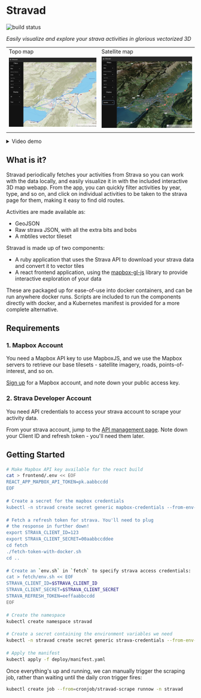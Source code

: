 # Stravad
![build status](https://github.com/scottgerring/stravad/actions/workflows/docker-publish.yml/badge.svg?branch=main)

_Easily visualize and explore your strava activities in glorious vectorized 3D_

<table>
  <tr>
    <td>Topo map</td>
     <td>Satellite map</td>
  </tr>
  <tr>
    <td><img src="docs/topo.jpg" width=400 ></td>
    <td><img src="docs/satellite.jpg" width=400 ></td>    
  </tr>
  <tr>
    <td>
    </td>
 </table>
 
<details>
<summary>Video demo</summary>

 [stravad-demo.webm](https://user-images.githubusercontent.com/474021/231122652-7a334ba5-e0f3-443c-b8e6-30de4190539f.webm)
</details>

## What is it?

Stravad periodically fetches your activities from Strava so you can work with the data locally, and easily visualize
it in with the included interactive 3D map webapp. From the app, you can quickly filter activities by year, type, and so on,
and click on individual activities to be taken to the strava page for them, making it easy to find old routes.

Activities are made available as: 

* GeoJSON
* Raw strava JSON, with all the extra bits and bobs
* A mbtiles vector tileset 

Stravad is made up of two components:

* A ruby application that uses the Strava API to download your strava data and convert it to vector tiles
* A react frontend application, using the [mapbox-gl-js](https://github.com/mapbox/mapbox-gl-js) library 
to provide interactive exploration of your data

These are packaged up for ease-of-use into docker containers, and can be run anywhere docker runs. Scripts
are included to run the components directly with docker, and a Kubernetes manifest is provided for a more
complete alternative.

## Requirements

### 1. Mapbox Account
You need a Mapbox API key to use MapboxJS, and we use the Mapbox servers to retrieve our base tilesets - 
satellite imagery, roads, points-of-interest, and so on.

[Sign up](https://account.mapbox.com/auth/signup/) for a Mapbox account, and note down your public access key.

### 2. Strava Developer Account
You need API credentials to access your strava account to scrape your activity data.

From your strava account, jump to the [API management page](https://www.strava.com/settings/api). Note down
your Client ID and refresh token - you'll need them later.



## Getting Started 

``` bash
# Make Mapbox API key available for the react build
cat > frontend/.env << EOF
REACT_APP_MAPBOX_API_TOKEN=pk.aabbccdd
EOF 

# Create a secret for the mapbox credentials
kubectl -n stravad create secret generic mapbox-credentials --from-env-file=frontend/.env

# Fetch a refresh token for strava. You'll need to plug
# the response in further down!
export STRAVA_CLIENT_ID=123
export STRAVA_CLIENT_SECRET=00aabbccddee
cd fetch
./fetch-token-with-docker.sh
cd ..

# Create an `env.sh` in `fetch` to specify strava access credentials:
cat > fetch/env.sh << EOF
STRAVA_CLIENT_ID=$STRAVA_CLIENT_ID
STRAVA_CLIENT_SECRET=$STRAVA_CLIENT_SECRET
STRAVA_REFRESH_TOKEN=eeffaabbccdd
EOF

# Create the namespace
kubectl create namespace stravad

# Create a secret containing the environment variables we need
kubectl -n stravad create secret generic strava-credentials --from-env-file=fetch/env.sh

# Apply the manifest
kubectl apply -f deploy/manifest.yaml
```

Once everything's up and running, we can manually trigger the scraping job, rather than waiting
until the daily cron trigger fires:

```bash
kubectl create job --from=cronjob/stravad-scrape runnow -n stravad
```

